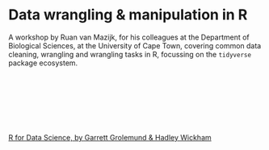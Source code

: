 # Data wrangling & manipulation in R

A workshop by Ruan van Mazijk, for his colleagues at the Department of Biological Sciences, at the University of Cape Town, covering common data cleaning, wrangling and wrangling tasks in R, focussing on the `tidyverse` package ecosystem.

<img href="images/logos/UCT.png" height="100px" />
<img href="images/logos/BIO.png" height="100px" />
<img href="images/logos/iCWild.jpg" height="100px" />

[R for Data Science, by Garrett Grolemund & Hadley Wickham](https://r4ds.had.co.nz/)

<img href="images/logos/hex-tidyverse.png" height="100px" />
